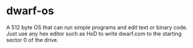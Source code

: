 dwarf-os
========

A 512 byte OS that can run simple programs and edit text or binary code.
Just use any hex editor such as HxD to write dwarf.com to the starting sector 0
of the drive.